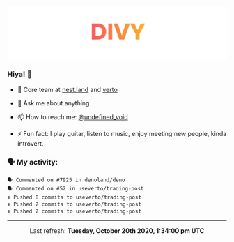 
![](https://github.com/divy-work/divy-work/raw/master/assets/divy.png)

### Hiya! 👋

- 🔭 Core team at [nest.land](https://github.com/nestdotland/nest.land) and [verto](https://github.com/useverto/verto)

- 💬 Ask me about anything

- 📫 How to reach me: [@undefined_void](https://instagram.com/divy.exe)

- ⚡ Fun fact: I play guitar, listen to music, enjoy meeting new people, kinda introvert.

### 🗣 My activity:

```
🗣 Commented on #7925 in denoland/deno
🗣 Commented on #52 in useverto/trading-post
⬆️ Pushed 8 commits to useverto/trading-post
⬆️ Pushed 2 commits to useverto/trading-post
⬆️ Pushed 2 commits to useverto/trading-post
```

------------
<p align="center">Last refresh: <b>Tuesday, October 20th 2020, 1:34:00 pm UTC</b></p>

